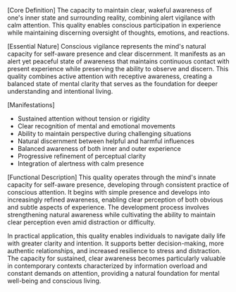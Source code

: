 [Core Definition]
The capacity to maintain clear, wakeful awareness of one's inner state and surrounding reality, combining alert vigilance with calm attention. This quality enables conscious participation in experience while maintaining discerning oversight of thoughts, emotions, and reactions.

[Essential Nature]
Conscious vigilance represents the mind's natural capacity for self-aware presence and clear discernment. It manifests as an alert yet peaceful state of awareness that maintains continuous contact with present experience while preserving the ability to observe and discern. This quality combines active attention with receptive awareness, creating a balanced state of mental clarity that serves as the foundation for deeper understanding and intentional living.

[Manifestations]
- Sustained attention without tension or rigidity
- Clear recognition of mental and emotional movements
- Ability to maintain perspective during challenging situations
- Natural discernment between helpful and harmful influences
- Balanced awareness of both inner and outer experience
- Progressive refinement of perceptual clarity
- Integration of alertness with calm presence

[Functional Description]
This quality operates through the mind's innate capacity for self-aware presence, developing through consistent practice of conscious attention. It begins with simple presence and develops into increasingly refined awareness, enabling clear perception of both obvious and subtle aspects of experience. The development process involves strengthening natural awareness while cultivating the ability to maintain clear perception even amid distraction or difficulty.

In practical application, this quality enables individuals to navigate daily life with greater clarity and intention. It supports better decision-making, more authentic relationships, and increased resilience to stress and distraction. The capacity for sustained, clear awareness becomes particularly valuable in contemporary contexts characterized by information overload and constant demands on attention, providing a natural foundation for mental well-being and conscious living.